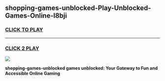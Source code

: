 
## shopping-games-unblocked-Play-Unblocked-Games-Online-l8bji
<h3>
<a href="https://premium76.site?title=shopping-games-unblocked&ref=25A">CLICK TO PLAY</a></h3>
<hr>

<h3>
<a href="https://premium76.site?title=shopping-games-unblocked&ref=25A">CLICK 2 PLAY</a>
  
</h3>

<a href="https://premium76.site?title=shopping-games-unblocked&ref=25A"><img src="https://clearcache.store/games.png"></a>


**shopping-games-unblocked games unblocked: Your Gateway to Fun and Accessible Online Gaming**
